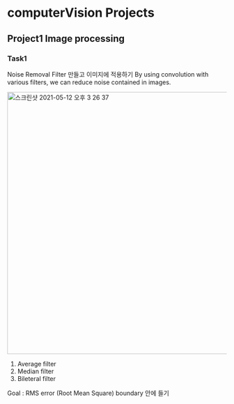 # computerVision Projects

## Project1 Image processing

### Task1
Noise Removal Filter 만들고 이미지에 적용하기
By using convolution with various filters, we can reduce noise contained in images.

<img width="602" alt="스크린샷 2021-05-12 오후 3 26 37" src="https://user-images.githubusercontent.com/27672442/117928382-72c43800-b336-11eb-8135-987fe6ca9032.png">

1. Average filter
2. Median filter
3. Bileteral filter

Goal : RMS error (Root Mean Square) boundary 안에 들기
